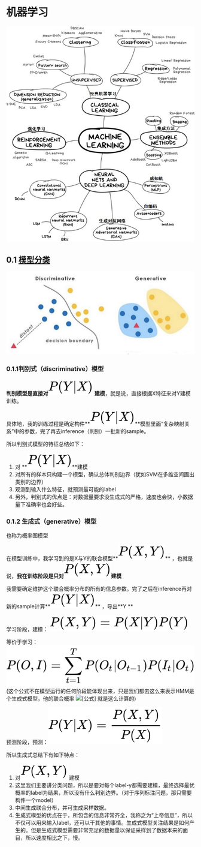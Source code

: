 # 机器学习

![](./legend/ML/机器学习分类示意.jpg)

## 0.1 [模型分类](https://www.zhihu.com/question/35866596/answer/236886066)

![](./legend/ML/判别式与生成式模型区别示意.jpg)

### 0.1.1判别式（discriminative）模型

**判别模型是直接对![](./legend/ML/条件概率.svg)** **建模**，就是说，直接根据X特征来对Y建模训练。

具体地，我的训练过程是确定构件**![](./legend/ML/条件概率.svg)**模型里面“复杂映射关系”中的参数，完了再去inference（判别）一批新的sample。

所以判别式模型的特征总结如下：

1. 对 **![](./legend/ML/条件概率.svg)**建模
2. 对所有的样本只构建一个模型，确认总体判别边界（犹如SVM在多维空间画出类别的边界）
3. 观测到输入什么特征，就预测最可能的label
4. 另外，判别式的优点是：对数据量要求没生成式的严格，速度也会快，小数据量下准确率也会好些。

### 0.1.2 生成式（generative）模型

也称为概率图模型

在模型训练中，我学习到的是X与Y的联合模型**![](./legend/ML/联合概率.svg)**  ，也就是说，**我在训练阶段是只对![](./legend/ML/联合概率.svg)建模**

我需要确定维护这个联合概率分布的所有的信息参数。完了之后在inference再对新的sample计算**![](./legend/ML/条件概率.svg)** ，导出**Y **

学习阶段，建模： ![](./legend/ML/生成模型建模阶段.svg)

等价于学习：![](./legend/ML/联合概率模型.svg)(这个公式不在模型运行的任何阶段能体现出来，只是我们都去这么来表示HMM是个生成式模型，他的联合概率 ![[公式]](https://www.zhihu.com/equation?tex=P%28O%2CI%29) 就是这么计算的)

预测阶段，预测：![](./legend/ML/生成模型预测阶段.svg)

所以生成式总结下有如下特点：

1. 对![](./legend/ML/联合概率.svg) 建模
2. 这里我们主要讲分类问题，所以是要对每个label-y都需要建模，最终选择最优概率的label为结果，所以没有什么判别边界。（对于序列标注问题，那只需要构件一个model）
3. 中间生成联合分布，并可生成采样数据。
4. 生成式模型的优点在于，所包含的信息非常齐全，我称之为“上帝信息”，所以不仅可以用来输入label，还可以干其他的事情。生成式模型关注结果是如何产生的。但是生成式模型需要非常充足的数据量以保证采样到了数据本来的面目，所以速度相比之下，慢。